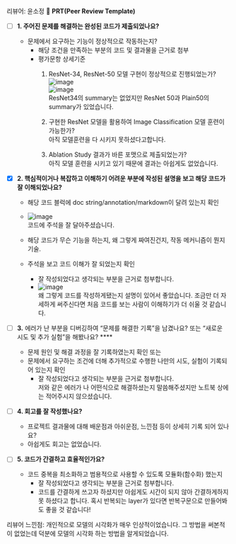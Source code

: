 리뷰어: 윤소정
🔑 **PRT(Peer Review Template)**

- [ ]  **1. 주어진 문제를 해결하는 완성된 코드가 제출되었나요?**
    - 문제에서 요구하는 기능이 정상적으로 작동하는지?
        - 해당 조건을 만족하는 부분의 코드 및 결과물을 근거로 첨부
        - 평가문항	상세기준
            1. ResNet-34, ResNet-50 모델 구현이 정상적으로 진행되었는가?	<br>
            ![image](https://github.com/DevHDL/AIFFEL/assets/104029654/e62ad99a-cc37-440a-98e2-2efd684f36bf)<br>
            ![image](https://github.com/DevHDL/AIFFEL/assets/104029654/6adaee5c-3755-4d54-9773-e18f1bd5edeb)<br>
            ResNet34의 summary는 없었지만 ResNet 50과 Plain50의 summary가 있었습니다.

            3. 구현한 ResNet 모델을 활용하여 Image Classification 모델 훈련이 가능한가?<br> 아직 모델훈련을 다 시키지 못하셨다고합니다.
            4. Ablation Study 결과가 바른 포맷으로 제출되었는가?<br>	아직 모델 훈련을 시키고 있기 때문에 결과는 아쉽게도 없었습니다.

    
- [X]  **2. 핵심적이거나 복잡하고 이해하기 어려운 부분에 작성된 설명을 보고 해당 코드가 잘 이해되었나요?**
    - 해당 코드 블럭에 doc string/annotation/markdown이 달려 있는지 확인
    - ![image](https://github.com/DevHDL/AIFFEL/assets/104029654/9bb63d18-46b2-458e-a6fb-3890e4220218)<br>
        코드에 주석을 잘 달아주셨습니다. 
    
    - 해당 코드가 무슨 기능을 하는지, 왜 그렇게 짜여진건지, 작동 메커니즘이 뭔지 기술.
    - 주석을 보고 코드 이해가 잘 되었는지 확인
        - 잘 작성되었다고 생각되는 부분을 근거로 첨부합니다.
        - ![image](https://github.com/DevHDL/AIFFEL/assets/104029654/c26dc321-ad5f-4964-8e09-5afe8b3af71b)<br>
            왜 그렇게 코드를 작성하게됐는지 설명이 있어서 좋았습니다. 조금만 더 자세하게 써주신다면 처음 코드를 보는 사람이 이해하기가 더 쉬울 것 같습니다.

        
- [ ]  **3.** 에러가 난 부분을 디버깅하여 “문제를 해결한 기록”을 남겼나요? 또는
   “새로운 시도 및 추가 실험”을 해봤나요? ****
    - 문제 원인 및 해결 과정을 잘 기록하였는지 확인 또는
    - 문제에서 요구하는 조건에 더해 추가적으로 수행한 나만의 시도, 
    실험이 기록되어 있는지 확인
        - 잘 작성되었다고 생각되는 부분을 근거로 첨부합니다.
    <br> 저와 같은 에러가 나 어떤식으로 해결하셨는지 말씀해주셨지만 노트북 상에는 적어주시지 않으셨습니다.
        
- [ ]  **4. 회고를 잘 작성했나요?**
    - 프로젝트 결과물에 대해 배운점과 아쉬운점, 느낀점 등이 상세히 기록 되어 있나요?
    - 아쉽게도 회고는 없었습니다.

- [ ]  **5. 코드가 간결하고 효율적인가요?**
    - 코드 중복을 최소화하고 범용적으로 사용할 수 있도록 모듈화(함수화) 했는지
        - 잘 작성되었다고 생각되는 부분을 근거로 첨부합니다.<br>
        - 코드를 간결하게 쓰고자 하셨지만 아쉽게도 시간이 되지 않아 간결하게하지 못 하셨다고 합니다. 혹시 반복되는 layer가 있다면 반복구문으로 만들어봐도 좋을 것 같습니다!
    
리뷰어 느낀점: 개인적으로 모델의 시각화가 매우 인상적이었습니다. 그 방법을 써본적이 없었는데 덕분에 모델의 시각화 하는 방법을 알게되었습니다.
